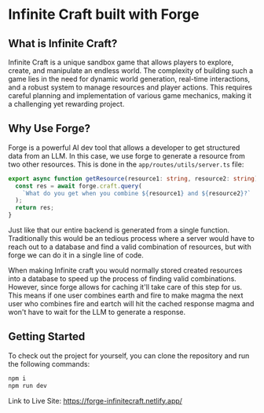 # Infinite Craft built with Forge

## What is Infinite Craft?

Infinite Craft is a unique sandbox game that allows players to explore, create, and manipulate an endless world. The complexity of building such a game lies in the need for dynamic world generation, real-time interactions, and a robust system to manage resources and player actions. This requires careful planning and implementation of various game mechanics, making it a challenging yet rewarding project.

## Why Use Forge?

Forge is a powerful AI dev tool that allows a developer to get structured data from an LLM. In this case, we use forge to generate a resource from two other resources. This is done in the `app/routes/utils/server.ts` file:

```typescript
export async function getResource(resource1: string, resource2: string) {
  const res = await forge.craft.query(
    `What do you get when you combine ${resource1} and ${resource2}?`
  );
  return res;
}
```

Just like that our entire backend is generated from a single function. Traditionally this would be an tedious process where a server would have to reach out to a database and find a valid combination of resources, but with forge we can do it in a single line of code.

When making Infinite craft you would normally stored created resources into a database to speed up the process of finding valid combinations. However, since forge allows for caching it'll take care of this step for us. This means if one user combines earth and fire to make magma the next user who combines fire and eartch will hit the cached response magma and won't have to wait for the LLM to generate a response.

## Getting Started

To check out the project for yourself, you can clone the repository and run the following commands:

```bash
npm i
npm run dev
```

Link to Live Site: https://forge-infinitecraft.netlify.app/
